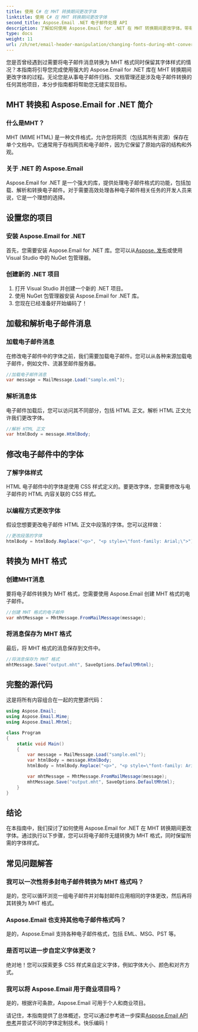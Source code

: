 ```yaml
---
title: 使用 C# 在 MHT 转换期间更改字体
linktitle: 使用 C# 在 MHT 转换期间更改字体
second_title: Aspose.Email .NET 电子邮件处理 API
description: 了解如何使用 Aspose.Email for .NET 在 MHT 转换期间更改字体。带有源代码的分步指南。非常适合电子邮件归档和文档管理。
type: docs
weight: 11
url: /zh/net/email-header-manipulation/changing-fonts-during-mht-conversion-using-csharp/
---
```


您是否曾经遇到过需要将电子邮件消息转换为 MHT 格式同时保留其字体样式的情况？本指南将引导您完成使用强大的 Aspose.Email for .NET 库在 MHT 转换期间更改字体的过程。无论您是从事电子邮件归档、文档管理还是涉及电子邮件转换的任何其他项目，本分步指南都将帮助您无缝实现目标。

## MHT 转换和 Aspose.Email for .NET 简介

### 什么是MHT？

MHT (MIME HTML) 是一种文件格式，允许您将网页（包括其所有资源）保存在单个文档中。它通常用于存档网页和电子邮件，因为它保留了原始内容的结构和外观。

### 关于 .NET 的 Aspose.Email

Aspose.Email for .NET 是一个强大的库，提供处理电子邮件格式的功能，包括加载、解析和转换电子邮件。对于需要高效处理各种电子邮件相关任务的开发人员来说，它是一个理想的选择。

## 设置您的项目

### 安装 Aspose.Email for .NET

首先，您需要安装 Aspose.Email for .NET 库。您可以从[Aspose. 发布](https://releases.aspose.com/email/net)或使用 Visual Studio 中的 NuGet 包管理器。

### 创建新的 .NET 项目

1. 打开 Visual Studio 并创建一个新的 .NET 项目。
2. 使用 NuGet 包管理器安装 Aspose.Email for .NET 库。
3. 您现在已经准备好开始编码了！

## 加载和解析电子邮件消息

### 加载电子邮件消息

在修改电子邮件中的字体之前，我们需要加载电子邮件。您可以从各种来源加载电子邮件，例如文件、流甚至邮件服务器。

```csharp
//加载电子邮件消息
var message = MailMessage.Load("sample.eml");
```

### 解析消息体

电子邮件加载后，您可以访问其不同部分，包括 HTML 正文。解析 HTML 正文允许我们更改字体。

```csharp
//解析 HTML 正文
var htmlBody = message.HtmlBody;
```

## 修改电子邮件中的字体

### 了解字体样式

HTML 电子邮件中的字体是使用 CSS 样式定义的。要更改字体，您需要修改与电子邮件的 HTML 内容关联的 CSS 样式。

### 以编程方式更改字体

假设您想要更改电子邮件 HTML 正文中段落的字体。您可以这样做：

```csharp
//更改段落的字体
htmlBody = htmlBody.Replace("<p>", "<p style=\"font-family: Arial;\">");
```

## 转换为 MHT 格式

### 创建MHT消息

要将电子邮件转换为 MHT 格式，您需要使用 Aspose.Email 创建 MHT 格式的电子邮件。

```csharp
//创建 MHT 格式的电子邮件
var mhtMessage = MhtMessage.FromMailMessage(message);
```

### 将消息保存为 MHT 格式

最后，将 MHT 格式的消息保存到文件中。

```csharp
//将消息保存为 MHT 格式
mhtMessage.Save("output.mht", SaveOptions.DefaultMhtml);
```

## 完整的源代码

这是将所有内容组合在一起的完整源代码：

```csharp
using Aspose.Email;
using Aspose.Email.Mime;
using Aspose.Email.Mhtml;

class Program
{
    static void Main()
    {
        var message = MailMessage.Load("sample.eml");
        var htmlBody = message.HtmlBody;
        htmlBody = htmlBody.Replace("<p>", "<p style=\"font-family: Arial;\">");

        var mhtMessage = MhtMessage.FromMailMessage(message);
        mhtMessage.Save("output.mht", SaveOptions.DefaultMhtml);
    }
}
```

## 结论

在本指南中，我们探讨了如何使用 Aspose.Email for .NET 在 MHT 转换期间更改字体。通过执行以下步骤，您可以将电子邮件无缝转换为 MHT 格式，同时保留所需的字体样式。


## 常见问题解答


### 我可以一次性将多封电子邮件转换为 MHT 格式吗？

是的，您可以循环浏览一组电子邮件并对每封邮件应用相同的字体更改，然后再将其转换为 MHT 格式。

### Aspose.Email 也支持其他电子邮件格式吗？

是的，Aspose.Email 支持各种电子邮件格式，包括 EML、MSG、PST 等。

### 是否可以进一步自定义字体更改？

绝对地！您可以探索更多 CSS 样式来自定义字体，例如字体大小、颜色和对齐方式。

### 我可以将 Aspose.Email 用于商业项目吗？

是的，根据许可条款，Aspose.Email 可用于个人和商业项目。

请记住，本指南提供了总体概述，您可以通过参考进一步探索[Aspose.Email API 参考](https://reference.aspose.com/email/net/)并尝试不同的字体定制技术。快乐编码！